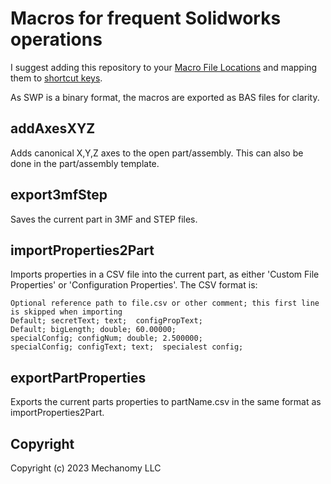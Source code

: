 # Macros for frequent Solidworks operations
I suggest adding this repository to your [Macro File Locations](https://help.solidworks.com/2020/english/SolidWorks/sldworks/HIDD_Options_External_Folders.htm?format=P&value=) and mapping them to [shortcut keys](https://help.solidworks.com/2019/english/SolidWorks/sldworks/t_assigning_macro_keyboard_shortcut.htm).

As SWP is a binary format, the macros are exported as BAS files for clarity.

## addAxesXYZ
Adds canonical X,Y,Z axes to the open part/assembly.
This can also be done in the part/assembly template.

## export3mfStep
Saves the current part in 3MF and STEP files.

## importProperties2Part
Imports properties in a CSV file into the current part, as either 'Custom File Properties' or 'Configuration Properties'.
The CSV format is:
```csv
Optional reference path to file.csv or other comment; this first line is skipped when importing
Default; secretText; text;  configPropText;
Default; bigLength; double; 60.00000;
specialConfig; configNum; double; 2.500000;
specialConfig; configText; text;  specialest config;
```

## exportPartProperties
Exports the current parts properties to partName.csv in the same format as importProperties2Part.

## Copyright
Copyright (c) 2023 Mechanomy LLC

